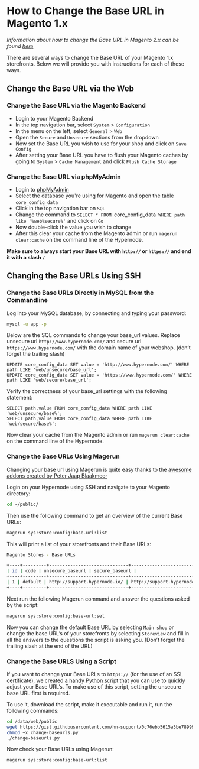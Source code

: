 <!-- source: https://support.hypernode.com/en/ecommerce/magento-1/how-to-change-the-base-url-in-magento-1-x/ -->

# How to Change the Base URL in Magento 1.x

*Information about how to change the Base URL in Magento 2.x can be found [here](https://support.hypernode.com/en/ecommerce/magento-2/how-to-change-your-magento-2-base-urls)*

There are several ways to change the Base URL of your Magento 1.x storefronts. Below we will provide you with instructions for each of these ways.

## Change the Base URL via the Web

### Change the Base URL via the Magento Backend

- Login to your Magento Backend
- In the top navigation bar, select `System` > `Configuration`
- In the menu on the left, select `General` > `Web`
- Open the `Secure` and `Unsecure` sections from the dropdown
- Now set the Base URL you wish to use for your shop and click on `Save Config`
- After setting your Base URL you have to flush your Magento caches by going to `System` > `Cache Management` and click `Flush Cache Storage`

### Change the Base URL via phpMyAdmin

- Login to [phpMyAdmin](https://support.hypernode.com/knowledgebase/use-phpmyadmin/)
- Select the database you're using for Magento and open the table `core_config_data`
- Click in the top navigation bar on `SQL`
- Change the command to `SELECT * FROM `core_config_data` WHERE path like '%web%secure%'` and click on `Go`
- Now double-click the value you wish to change
- After this clear your cache from the Magento admin or run `magerun clear:cache` on the command line of the Hypernode.

**Make sure to always start your Base URL with `http://` or `https://` and end it with a slash `/`**

## Changing the Base URLs Using SSH

### Change the Base URLs Directly in MySQL from the Commandline

Log into your MySQL database, by connecting and typing your password:

```bash
mysql -u app -p

```

Below are the SQL commands to change your base_url values. Replace unsecure url `http://www.hypernode.com/` and secure url `https://www.hypernode.com/` with the domain name of your webshop. (don’t forget the trailing slash)

```mysql
UPDATE core_config_data SET value = 'http://www.hypernode.com/' WHERE path LIKE 'web/unsecure/base_url';
UPDATE core_config_data SET value = 'https://www.hypernode.com/' WHERE path LIKE 'web/secure/base_url';

```

Verify the correctness of your base_url settings with the following statement:

```mysql
SELECT path,value FROM core_config_data WHERE path LIKE 'web/unsecure/base%';
SELECT path,value FROM core_config_data WHERE path LIKE 'web/secure/base%';

```

Now clear your cache from the Magento admin or run `magerun clear:cache` on the command line of the Hypernode.

### Change the Base URLs Using Magerun

Changing your base url using Magerun is quite easy thanks to the [awesome addons created by Peter Jaap Blaakmeer](http://magerun.net/magerun-addons-by-peter-jaap-blaakmeer/)

Login on your Hypernode using SSH and navigate to your Magento directory:

```bash
cd ~/public/

```

Then use the following command to get an overview of the current Base URLs:

```bash
magerun sys:store:config:base-url:list
```

This will print a list of your storefronts and their Base URLs:

```bash
Magento Stores - Base URLs

+----+---------+------------------------------+------------------------------+
| id | code | unsecure_baseurl | secure_baseurl |
+----+---------+------------------------------+------------------------------+
| 1 | default | http://support.hypernode.io/ | http://support.hypernode.io/ |
+----+---------+------------------------------+------------------------------+
```

Next run the following Magerun command and answer the questions asked by the script:

```bash
magerun sys:store:config:base-url:set
```

Now you can change the default Base URL by selecting `Main shop` or change the base URL’s of your storefronts by selecting `Storeview` and fill in all the answers to the questions the script is asking you. (Don’t forget the trailing slash at the end of the URL)

### Change the Base URLS Using a Script

If you want to change your Base URLs to `https://` (for the use of an SSL certificate), we created [a handy Python script](https://gist.github.com/hn-support/0c76ebb5615a5be789997db2ae40bcdd) that you can use to quickly adjust your Base URL’s. To make use of this script, setting the unsecure base URL first is required.

To use it, download the script, make it executable and run it, run the following commands:

```bash
cd /data/web/public
wget https://gist.githubusercontent.com/hn-support/0c76ebb5615a5be789997db2ae40bcdd/raw -O change-baseurls.py
chmod +x change-baseurls.py
./change-baseurls.py
```

Now check your Base URLs using Magerun:

```bash
magerun sys:store:config:base-url:list
```
